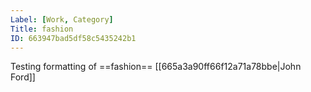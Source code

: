 ```yaml
---
Label: [Work, Category]
Title: fashion
ID: 663947bad5df58c5435242b1
---
```

Testing formatting of ==fashion== [[665a3a90ff66f12a71a78bbe|John Ford]]
